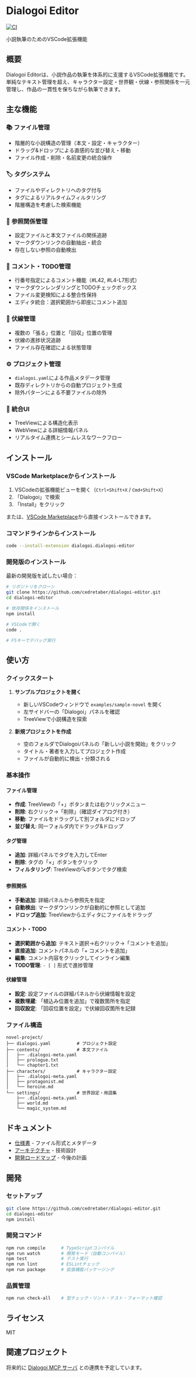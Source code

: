 # Dialogoi Editor

[![CI](https://github.com/cedretaber/dialogoi-editor/actions/workflows/ci.yml/badge.svg)](https://github.com/cedretaber/dialogoi-editor/actions/workflows/ci.yml)

小説執筆のためのVSCode拡張機能

## 概要

Dialogoi Editorは、小説作品の執筆を体系的に支援するVSCode拡張機能です。単純なテキスト管理を超え、キャラクター設定・世界観・伏線・参照関係を一元管理し、作品の一貫性を保ちながら執筆できます。

## 主な機能

### 📚 **ファイル管理**
- 階層的な小説構造の管理（本文・設定・キャラクター）
- ドラッグ&ドロップによる直感的な並び替え・移動
- ファイル作成・削除・名前変更の統合操作

### 🏷️ **タグシステム** 
- ファイルやディレクトリへのタグ付与
- タグによるリアルタイムフィルタリング
- 階層構造を考慮した検索機能

### 🔗 **参照関係管理**
- 設定ファイルと本文ファイルの関係追跡
- マークダウンリンクの自動抽出・統合
- 存在しない参照の自動検出

### 📝 **コメント・TODO管理**
- 行番号指定によるコメント機能（#L42, #L4-L7形式）
- マークダウンレンダリングとTODOチェックボックス
- ファイル変更検知による整合性保持
- エディタ統合：選択範囲から即座にコメント追加

### 🔮 **伏線管理**
- 複数の「張る」位置と「回収」位置の管理
- 伏線の進捗状況追跡
- ファイル存在確認による状態管理

### ⚙️ **プロジェクト管理**
- `dialogoi.yaml`による作品メタデータ管理
- 既存ディレクトリからの自動プロジェクト生成
- 除外パターンによる不要ファイルの除外

### 🎨 **統合UI**
- TreeViewによる構造化表示
- WebViewによる詳細情報パネル
- リアルタイム連携とシームレスなワークフロー

## インストール

### VSCode Marketplaceからインストール

1. VSCodeの拡張機能ビューを開く（`Ctrl+Shift+X` / `Cmd+Shift+X`）
2. 「Dialogoi」で検索
3. 「Install」をクリック

または、[VSCode Marketplace](https://marketplace.visualstudio.com/items?itemName=dialogoi.dialogoi-editor)から直接インストールできます。

### コマンドラインからインストール

```bash
code --install-extension dialogoi.dialogoi-editor
```

### 開発版のインストール

最新の開発版を試したい場合：

```bash
# リポジトリをクローン
git clone https://github.com/cedretaber/dialogoi-editor.git
cd dialogoi-editor

# 依存関係をインストール
npm install

# VSCodeで開く
code .

# F5キーでデバッグ実行
```

## 使い方

### クイックスタート

1. **サンプルプロジェクトを開く**
   - 新しいVSCodeウィンドウで `examples/sample-novel` を開く
   - 左サイドバーの「Dialogoi」パネルを確認
   - TreeViewで小説構造を探索

2. **新規プロジェクトを作成**
   - 空のフォルダでDialogoiパネルの「新しい小説を開始」をクリック
   - タイトル・著者を入力してプロジェクト作成
   - ファイルが自動的に検出・分類される

### 基本操作

#### ファイル管理
- **作成**: TreeViewの「+」ボタンまたは右クリックメニュー
- **削除**: 右クリック→「削除」（確認ダイアログ付き）
- **移動**: ファイルをドラッグして別フォルダにドロップ
- **並び替え**: 同一フォルダ内でドラッグ&ドロップ

#### タグ管理
- **追加**: 詳細パネルでタグを入力してEnter
- **削除**: タグの「×」ボタンをクリック
- **フィルタリング**: TreeViewの🔍ボタンでタグ検索

#### 参照関係
- **手動追加**: 詳細パネルから参照先を指定
- **自動検出**: マークダウンリンクが自動的に参照として追加
- **ドロップ追加**: TreeViewからエディタにファイルをドラッグ

#### コメント・TODO
- **選択範囲から追加**: テキスト選択→右クリック→「コメントを追加」
- **直接追加**: コメントパネルの「+ コメントを追加」
- **編集**: コメント内容をクリックしてインライン編集
- **TODO管理**: `- [ ]` 形式で進捗管理

#### 伏線管理
- **設定**: 設定ファイルの詳細パネルから伏線情報を設定
- **複数埋蔵**: 「植込み位置を追加」で複数箇所を指定
- **回収設定**: 「回収位置を設定」で伏線回収箇所を記録

### ファイル構造

```
novel-project/
├── dialogoi.yaml          # プロジェクト設定
├── contents/              # 本文ファイル
│   ├── .dialogoi-meta.yaml
│   ├── prologue.txt
│   └── chapter1.txt
├── characters/            # キャラクター設定
│   ├── .dialogoi-meta.yaml
│   ├── protagonist.md
│   └── heroine.md
└── settings/              # 世界設定・用語集
    ├── .dialogoi-meta.yaml
    ├── world.md
    └── magic_system.md
```

## ドキュメント

- [仕様書](docs/SPECIFICATION.md) - ファイル形式とメタデータ
- [アーキテクチャ](docs/ARCHITECTURE.md) - 技術設計
- [開発ロードマップ](docs/ROADMAP.md) - 今後の計画

## 開発

### セットアップ

```bash
git clone https://github.com/cedretaber/dialogoi-editor.git
cd dialogoi-editor
npm install
```

### 開発コマンド

```bash
npm run compile      # TypeScriptコンパイル
npm run watch        # 開発モード（自動コンパイル）
npm test             # テスト実行
npm run lint         # ESLintチェック
npm run package      # 拡張機能パッケージング
```

### 品質管理

```bash
npm run check-all    # 型チェック・リント・テスト・フォーマット確認
```

## ライセンス

MIT

## 関連プロジェクト

将来的に [Dialogoi MCP サーバ](https://github.com/cedretaber/dialogoi) との連携を予定しています。